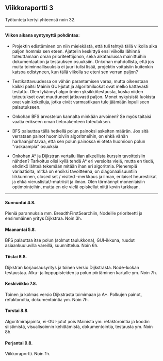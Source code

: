 ## Viikkoraportti 3

Työtunteja kertyi yhteensä noin 32.

---

#### Viikon aikana syntynyttä pohdintaa:

* Projektin edistäminen on niin mielekästä, että tuli tehtyä tällä viikolla aika paljon hommia sen eteen. Ajattelin keskittyä ensi viikolla lähinnä toteuttamaan oman prioriteettijonon, sekä aikataulussa mainittuihin dokumentaation ja testauksen osuuksiin. Onkohan mahdollista, että jos muita toiminnallisuuksia ei juuri tulisi lisää, projektin voitaisiin kuitenkin katsoa edistyneen, kun tällä viikolla se eteni sen verran paljon?

* Testikattavuudessa on vähän parantamisen varaa, mutta oikeestaan kaikki paitsi Mainin GUI-jutut ja algoritmiluokat ovat melko kattavasti testattu. Olen lykännyt algoritmien yksikkötestausta, koska niiden toteutukset ovat muuttuneet jatkuvasti paljon. Monet nykyisistä luokista ovat vain kokeiluja, jotka eivät varmastikaan tule jäämään lopulliseen palautukseen.

* Onkohan BFS arvostelun kannalta minkään arvoinen? Se myös taitaisi vaatia erikseen oman tietorakenteen toteutuksen.

* BFS palauttaa tällä hetkellä polun painoksi askelten määrän. Jos sitä verrataan painot huomioiviin algoritmeihin, on ehkä vähän harhaanjohtavaa, että sen polun painossa ei oteta huomioon polun "raskaampia" osuuksia.

* Onkohan A* ja Dijkstran vertailu liian alkeellista kurssin tavoitteisiin nähden? Tarkoitus olisi kyllä tehdä A* eri versioita vielä, mutta en tiedä, ehdinkö lähteä tekemään mitään ihan eri algoritmia. Pienempiä variaatioita, mitkä on ensiksi tavoitteena, on diagonaalisuuntiin liikkuminen, closed set / visited -merkkaus ja ilman, erilaiset heurestiikat ja ehkä vieruslistat/-matriisit ja ilman. Olen törmännyt monenlaisiin optimointeihin, mutta en ole vielä opiskellut niitä kovin tarkkaan.


---

#### Sunnuntai 4.8.

Pieniä parannuksia mm. BreadthFirstSearchiin, Nodeille prioriteetti ja ensimmäinen yritys Dijkstraa. Noin 3h.

#### Maanantai 5.8.

BFS palauttaa itse polun (solmut taulukkona), GUI-ikkuna, ruudut asiaankuuluvilla väreillä, suunnittelua. Noin 6h.

#### Tiistai 6.8.

Dijkstran korjausausyritys ja toinen versio Dijkstrasta. Node-luokan testaustaa. Alku- ja loppupisteiden ja polun piirtäminen kartalle ym. Noin 7h.

#### Keskiviikko 7.8.

Toinen ja kolmas versio Dijkstrasta toimimaan ja A*. Polkujen painot, refaktoroitia, dokumentointia ym. Noin 7h.

#### Torstai 8.8.

Algoritmirajapinta, ei-GUI-jutut pois Mainista ym. refaktorointia ja koodin siistimistä, visualisoinnin kehittämistä, dokumentointia, testausta ym. Noin 8h.

#### Perjantai 9.8.

Viikkoraportti. Noin 1h.

